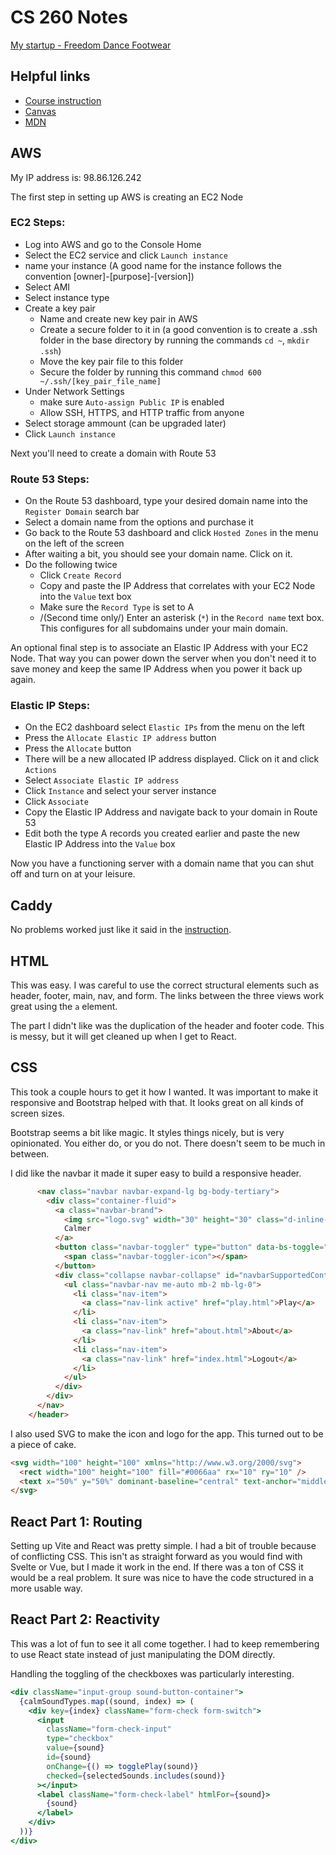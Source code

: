 # CS 260 Notes

[My startup - Freedom Dance Footwear](https://simon.cs260.click)

## Helpful links

- [Course instruction](https://github.com/webprogramming260)
- [Canvas](https://byu.instructure.com)
- [MDN](https://developer.mozilla.org)

## AWS

My IP address is: 98.86.126.242

The first step in setting up AWS is creating an EC2 Node

### EC2 Steps:
- Log into AWS and go to the Console Home
- Select the EC2 service and click `Launch instance`
- name your instance \(A good name for the instance follows the convention \[owner\]-\[purpose\]-\[version\]\)
- Select AMI
- Select instance type
- Create a key pair
  - Name and create new key pair in AWS
  - Create a secure folder to it in \(a good convention is to create a .ssh folder in the base directory by running the commands `cd ~`, `mkdir .ssh`\)
  - Move the key pair file to this folder
  - Secure the folder by running this command `chmod 600 ~/.ssh/[key_pair_file_name]`
- Under Network Settings
  - make sure `Auto-assign Public IP` is enabled
  - Allow SSH, HTTPS, and HTTP traffic from anyone
- Select storage ammount \(can be upgraded later\)
- Click `Launch instance`

Next you'll need to create a domain with Route 53

### Route 53 Steps:
- On the Route 53 dashboard, type your desired domain name into the `Register Domain` search bar
- Select a domain name from the options and purchase it
- Go back to the Route 53 dashboard and click `Hosted Zones` in the menu on the left of the screen
- After waiting a bit, you should see your domain name. Click on it.
- Do the following twice
  - Click `Create Record`
  - Copy and paste the IP Address that correlates with your EC2 Node into the `Value` text box
  - Make sure the `Record Type` is set to A
  - /(Second time only/) Enter an asterisk \(`*`\) in the `Record name` text box. This configures for all subdomains under your main domain.

An optional final step is to associate an Elastic IP Address with your EC2 Node. That way you can power down the server when you don't need it to save money and keep the same IP Address when you power it back up again.

### Elastic IP Steps:
- On the EC2 dashboard select `Elastic IPs` from the menu on the left
- Press the `Allocate Elastic IP address` button
- Press the `Allocate` button
- There will be a new allocated IP address displayed. Click on it and click `Actions`
- Select `Associate Elastic IP address`
- Click `Instance` and select your server instance
- Click `Associate`
- Copy the Elastic IP Address and navigate back to your domain in Route 53
- Edit both the type A records you created earlier and paste the new Elastic IP Address into the `Value` box

Now you have a functioning server with a domain name that you can shut off and turn on at your leisure.

## Caddy

No problems worked just like it said in the [instruction](https://github.com/webprogramming260/.github/blob/main/profile/webServers/https/https.md).

## HTML

This was easy. I was careful to use the correct structural elements such as header, footer, main, nav, and form. The links between the three views work great using the `a` element.

The part I didn't like was the duplication of the header and footer code. This is messy, but it will get cleaned up when I get to React.

## CSS

This took a couple hours to get it how I wanted. It was important to make it responsive and Bootstrap helped with that. It looks great on all kinds of screen sizes.

Bootstrap seems a bit like magic. It styles things nicely, but is very opinionated. You either do, or you do not. There doesn't seem to be much in between.

I did like the navbar it made it super easy to build a responsive header.

```html
      <nav class="navbar navbar-expand-lg bg-body-tertiary">
        <div class="container-fluid">
          <a class="navbar-brand">
            <img src="logo.svg" width="30" height="30" class="d-inline-block align-top" alt="" />
            Calmer
          </a>
          <button class="navbar-toggler" type="button" data-bs-toggle="collapse" data-bs-target="#navbarSupportedContent">
            <span class="navbar-toggler-icon"></span>
          </button>
          <div class="collapse navbar-collapse" id="navbarSupportedContent">
            <ul class="navbar-nav me-auto mb-2 mb-lg-0">
              <li class="nav-item">
                <a class="nav-link active" href="play.html">Play</a>
              </li>
              <li class="nav-item">
                <a class="nav-link" href="about.html">About</a>
              </li>
              <li class="nav-item">
                <a class="nav-link" href="index.html">Logout</a>
              </li>
            </ul>
          </div>
        </div>
      </nav>
    </header>
```

I also used SVG to make the icon and logo for the app. This turned out to be a piece of cake.

```html
<svg width="100" height="100" xmlns="http://www.w3.org/2000/svg">
  <rect width="100" height="100" fill="#0066aa" rx="10" ry="10" />
  <text x="50%" y="50%" dominant-baseline="central" text-anchor="middle" font-size="72" font-family="Arial" fill="white">C</text>
</svg>
```

## React Part 1: Routing

Setting up Vite and React was pretty simple. I had a bit of trouble because of conflicting CSS. This isn't as straight forward as you would find with Svelte or Vue, but I made it work in the end. If there was a ton of CSS it would be a real problem. It sure was nice to have the code structured in a more usable way.

## React Part 2: Reactivity

This was a lot of fun to see it all come together. I had to keep remembering to use React state instead of just manipulating the DOM directly.

Handling the toggling of the checkboxes was particularly interesting.

```jsx
<div className="input-group sound-button-container">
  {calmSoundTypes.map((sound, index) => (
    <div key={index} className="form-check form-switch">
      <input
        className="form-check-input"
        type="checkbox"
        value={sound}
        id={sound}
        onChange={() => togglePlay(sound)}
        checked={selectedSounds.includes(sound)}
      ></input>
      <label className="form-check-label" htmlFor={sound}>
        {sound}
      </label>
    </div>
  ))}
</div>
```
